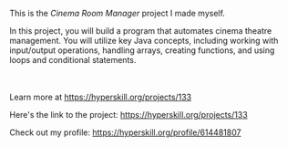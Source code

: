 This is the *Cinema Room Manager* project I made myself.


<p>In this project, you will build a program that automates cinema theatre management. You will utilize key Java concepts, including working with input/output operations, handling arrays, creating functions, and using loops and conditional statements.</p><br/><br/>Learn more at <a href="https://hyperskill.org/projects/133?utm_source=ide&utm_medium=ide&utm_campaign=ide&utm_content=project-card">https://hyperskill.org/projects/133</a>

Here's the link to the project: https://hyperskill.org/projects/133

Check out my profile: https://hyperskill.org/profile/614481807